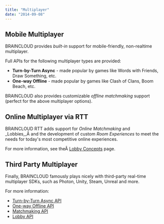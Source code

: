 ```yaml
---
title: "Multiplayer"
date: "2014-09-08"
---
```


## Mobile Multiplayer

BRAINCLOUD provides _built-in_ support for mobile-friendly, non-realtime multiplayer.

Full APIs for the following multiplayer types are provided:

- **Turn-by-Turn Async** - made popular by games like Words with Friends, Draw Something, etc.
- **One-way Offline** - made popular by games like Clash of Clans, Boom Beach, etc.

BRAINCLOUD also provides customizable _offline matchmaking_ support (perfect for the above multiplayer options).

## Online Multiplayer via RTT

BRAINCLOUD RTT adds support for _Online Matchmaking_ and _Lobbies,_Â and the development of custom _Room Experiences_ to meet the needs for today's most competitive online experiences.

For more information, see theÂ [Lobby Concepts](/learn/key-concepts/multiplayer/lobbies/) page.

## Third Party Multiplayer

Finally, BRAINCLOUD famously plays nicely with third-party real-time multiplayer SDKs, such as Photon, Unity, Steam, Unreal and more.

For more information:

- [Turn-by-Turn Async API](/api/capi/asyncmatch)
- [One-way Offline API](/api/capi/oneway)
- [Matchmaking API](/api/capi/matchmaking)
- [Lobby API](/api/capi/lobby)
